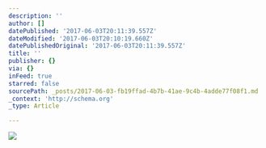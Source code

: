 ```yaml
---
description: ''
author: []
datePublished: '2017-06-03T20:11:39.557Z'
dateModified: '2017-06-03T20:10:19.660Z'
datePublishedOriginal: '2017-06-03T20:11:39.557Z'
title: ''
publisher: {}
via: {}
inFeed: true
starred: false
sourcePath: _posts/2017-06-03-fb19ffad-4b7b-41ae-9c4b-4adde77f08f1.md
_context: 'http://schema.org'
_type: Article

---
```

![](https://the-grid-user-content.s3-us-west-2.amazonaws.com/944ba620-b2c3-4076-9171-92c7fb26c223.jpg)